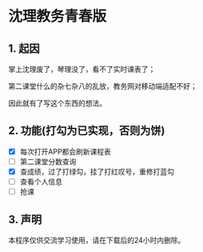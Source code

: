 # 沈理教务青春版

## 1. 起因

掌上沈理废了，琴理没了，看不了实时课表了；

第二课堂什么的杂七杂八的乱放，教务网对移动端适配不好；

因此就有了写这个东西的想法。

## 2. 功能(打勾为已实现，否则为饼)

- [x] 每次打开APP都会刷新课程表
- [ ] 第二课堂分数查询
- [x] 查成绩，过了打绿勾，挂了打红叹号，重修打蓝勾
- [ ] 查看个人信息
- [ ] 抢课

## 3. 声明

本程序仅供交流学习使用，请在下载后的24小时内删除。